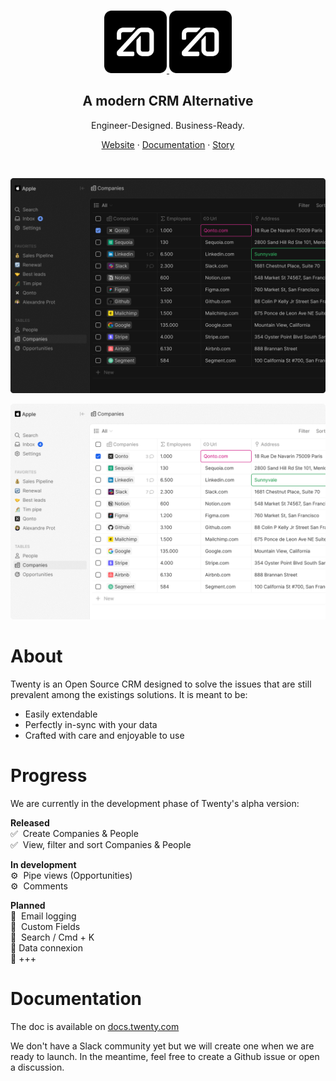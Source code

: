
</br>
<p align="center">
  <a href="https://www.twenty.com#gh-dark-mode-only">
    <img src="./docs/static/img/logo-square-dark.svg" width="100px" alt="Twenty logo" />
  </a>
  <a href="https://www.twenty.com#gh-light-mode-only">
    <img src="./docs/static/img/logo-square-dark.svg" width="100px" alt="Twenty logo" />
  </a>
</p>

<h2 align="center" >A modern CRM Alternative</h3>
<p align="center">Engineer-Designed. Business-Ready.


</p>
<p align="center"><a href="https://twenty.com">Website</a> · <a href="https://docs.twenty.com">Documentation</a> · <a href="https://twenty.com/story">Story</a></p>
<br />

<p align="center">
  <a href="https://www.twenty.com#gh-dark-mode-only">
    <img src="./docs/static/img/preview-dark.png" alt="Companies view" />
  </a>
</p>
<p align="center">
  <a href="https://www.twenty.com#gh-light-mode-only">
    <img src="./docs/static/img/preview-light.png" alt="Companies view" />
  </a>
</p>

# About

Twenty is an Open Source CRM designed to solve the issues that are still prevalent among the existings solutions. 
It is meant to be:
- Easily extendable
- Perfectly in-sync with your data
- Crafted with care and enjoyable to use

# Progress
We are currently in the development phase of Twenty's alpha version:

**Released**<br>
✅  Create Companies & People<br>
✅  View, filter and sort Companies & People<br>

**In development**<br>
⚙️  Pipe views (Opportunities)<br>
⚙️  Comments<br>

**Planned**<br>
📅  Email logging<br>
📅  Custom Fields<br>
📅  Search / Cmd + K<br>
📅  Data connexion<br>
📅  +++

# Documentation
The doc is available on [docs.twenty.com](https://docs.twenty.com)

We don't have a Slack community yet but we will create one when we are ready to launch.
In the meantime, feel free to create a Github issue or open a discussion.